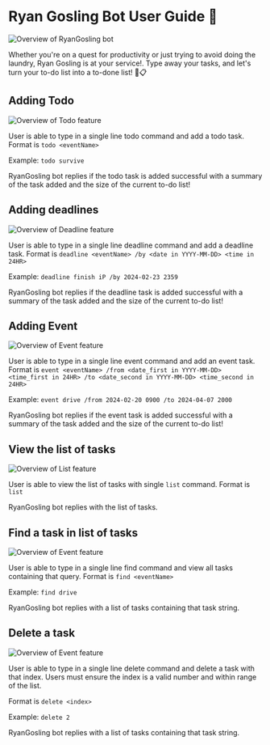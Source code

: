 # Ryan Gosling Bot User Guide 🚗

![Overview of RyanGosling bot](Ui.png)

Whether you're on a quest for productivity or just trying to avoid doing the laundry, Ryan Gosling is at your service!.
Type away your tasks, and let's turn your to-do list into a to-done list! 💪📋

## Adding Todo

![Overview of Todo feature](screenshots/Todo.png)

User is able to type in a single line todo command and add a todo task.
Format is ```todo <eventName>```

Example: ```todo survive ```

RyanGosling bot replies
if the todo task is added successful with a summary of the task added and the size of the current to-do list!


## Adding deadlines

![Overview of Deadline feature](screenshots/Deadline.png)

User is able to type in a single line deadline command and add a deadline task.
Format is ```deadline <eventName> /by <date in YYYY-MM-DD> <time in 24HR>```

Example: ```deadline finish iP /by 2024-02-23 2359 ```

RyanGosling bot replies
if the deadline task is added successful with a summary of the task added and the size of the current to-do list!

## Adding Event

![Overview of Event feature](screenshots/Event.png)

User is able to type in a single line event command and add an event task.
Format is ```event <eventName> /from <date_first in YYYY-MM-DD> <time_first in 24HR> /to <date_second in YYYY-MM-DD> <time_second in 24HR>```

Example: ```event drive /from 2024-02-20 0900 /to 2024-04-07 2000```

RyanGosling bot replies
if the event task is added successful with a summary of the task added and the size of the current to-do list!

## View the list of tasks

![Overview of List feature](screenshots/List.png)

User is able to view the list of tasks with single `list` command.
Format is ```list```

RyanGosling bot replies with the list of tasks.

## Find a task in list of tasks

![Overview of Event feature](screenshots/Find.png)

User is able to type in a single line find command and view all tasks containing that query.
Format is ```find <eventName>```

Example: ```find drive```

RyanGosling bot replies with a list of tasks containing that task string.

## Delete a task

![Overview of Event feature](screenshots/Delete.png)

User is able to type in a single line delete command and delete a task with that index.
Users must ensure the index is a valid number and within range of the list.

Format is ```delete <index>```

Example: ```delete 2```

RyanGosling bot replies with a list of tasks containing that task string.








